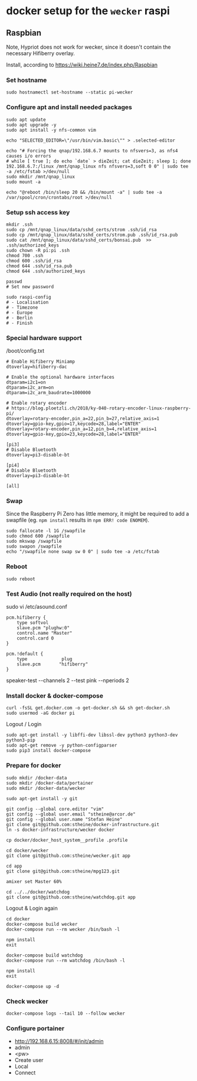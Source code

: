 # docker setup for the `wecker` raspi

## Raspbian

Note, Hypriot does not work for wecker, since it doesn't contain the necessary Hifiberry overlay.

Install, according to https://wiki.heine7.de/index.php/Raspbian

### Set hostname
```
sudo hostnamectl set-hostname --static pi-wecker
```

### Configure apt and install needed packages

```
sudo apt update
sudo apt upgrade -y
sudo apt install -y nfs-common vim

echo "SELECTED_EDITOR=\"/usr/bin/vim.basic\"" > .selected-editor

echo "# Forcing the qnap/192.168.6.7 mounts to nfsvers=3, as nfs4 causes i/o errors
# while [ true ]; do echo `date` > dieZeit; cat dieZeit; sleep 1; done
192.168.6.7:/linux /mnt/qnap_linux nfs nfsvers=3,soft 0 0" | sudo tee -a /etc/fstab >/dev/null
sudo mkdir /mnt/qnap_linux
sudo mount -a

echo "@reboot /bin/sleep 20 && /bin/mount -a" | sudo tee -a /var/spool/cron/crontabs/root >/dev/null
```

### Setup ssh access key

```
mkdir .ssh
sudo cp /mnt/qnap_linux/data/sshd_certs/strom .ssh/id_rsa
sudo cp /mnt/qnap_linux/data/sshd_certs/strom.pub .ssh/id_rsa.pub
sudo cat /mnt/qnap_linux/data/sshd_certs/bonsai.pub  >> .ssh/authorized_keys
sudo chown -R pi:pi .ssh
chmod 700 .ssh
chmod 600 .ssh/id_rsa
chmod 644 .ssh/id_rsa.pub
chmod 644 .ssh/authorized_keys

passwd
# Set new password

sudo raspi-config
# - Localisation
# - Timezone
# - Europe
# - Berlin
# - Finish
```

### Special hardware support

/boot/config.txt

```
# Enable Hifiberry Miniamp
dtoverlay=hifiberry-dac

# Enable the optional hardware interfaces
dtparam=i2c1=on
dtparam=i2c_arm=on
dtparam=i2c_arm_baudrate=1000000

# Enable rotary encoder
# https://blog.ploetzli.ch/2018/ky-040-rotary-encoder-linux-raspberry-pi/
dtoverlay=rotary-encoder,pin_a=22,pin_b=27,relative_axis=1
dtoverlay=gpio-key,gpio=17,keycode=28,label="ENTER"
dtoverlay=rotary-encoder,pin_a=12,pin_b=4,relative_axis=1
dtoverlay=gpio-key,gpio=23,keycode=28,label="ENTER"

[pi3]
# Disable Bluetooth
dtoverlay=pi3-disable-bt

[pi4]
# Disable Bluetooth
dtoverlay=pi3-disable-bt

[all]
```

### Swap

Since the Raspberry Pi Zero has little memory, it might be required to add a swapfile
(eg. `npm install` results in `npm ERR! code ENOMEM`).

```
sudo fallocate -l 1G /swapfile
sudo chmod 600 /swapfile
sudo mkswap /swapfile
sudo swapon /swapfile
echo "/swapfile none swap sw 0 0" | sudo tee -a /etc/fstab
```

### Reboot

```
sudo reboot
```

### Test Audio (not really required on the host)

sudo vi /etc/asound.conf
```
pcm.hifiberry {
    type softvol
    slave.pcm "plughw:0"
    control.name "Master"
    control.card 0
}

pcm.!default {
    type             plug
    slave.pcm       "hifiberry"
}
```

speaker-test --channels 2 --test pink --nperiods 2

### Install docker & docker-compose
```
curl -fsSL get.docker.com -o get-docker.sh && sh get-docker.sh
sudo usermod -aG docker pi
```

Logout / Login

```
sudo apt-get install -y libffi-dev libssl-dev python3 python3-dev python3-pip
sudo apt-get remove -y python-configparser
sudo pip3 install docker-compose
```

### Prepare for docker

```
sudo mkdir /docker-data
sudo mkdir /docker-data/portainer
sudo mkdir /docker-data/wecker

sudo apt-get install -y git

git config --global core.editor "vim"
git config --global user.email "stheine@arcor.de"
git config --global user.name "Stefan Heine"
git clone git@github.com:stheine/docker-infrastructure.git
ln -s docker-infrastructure/wecker docker

cp docker/docker_host_system__profile .profile

cd docker/wecker
git clone git@github.com:stheine/wecker.git app

cd app
git clone git@github.com:stheine/mpg123.git

amixer set Master 60%

cd ../../docker/watchdog
git clone git@github.com:stheine/watchdog.git app
```

Logout & Login again

```
cd docker
docker-compose build wecker
docker-compose run --rm wecker /bin/bash -l

npm install
exit

docker-compose build watchdog
docker-compose run --rm watchdog /bin/bash -l

npm install
exit

docker-compose up -d
```

### Check wecker

```
docker-compose logs --tail 10 --follow wecker
```

### Configure portainer

- http://192.168.6.15:8008/#/init/admin
- admin
- &lt;pw&gt;
- Create user
- Local
- Connect
